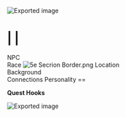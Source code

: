 ![Exported image](Exported%20image%2020240725171841-0.octet-stream)
    
|
|
==
NPC  
Race
![5e Secrion Border.png](Exported%20image%2020240725171841-1.png)
Location   
Background   
Connections Personality    ==

**Quest Hooks**
  
![Exported image](Exported%20image%2020240725171841-2.png)